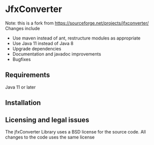 # JfxConverter
Note: this is a fork from https://sourceforge.net/projects/jfxconverter/
Changes include
- Use maven instead of ant, restructure modules as appropriate
- Use Java 11 instead of Java 8
- Upgrade dependencies
- Documentation and javadoc improvements
- Bugfixes

## Requirements
Java 11 or later

## Installation


## Licensing and legal issues
The jfxConverter Library uses a BSD license for the source code. All changes to the code uses the same license
